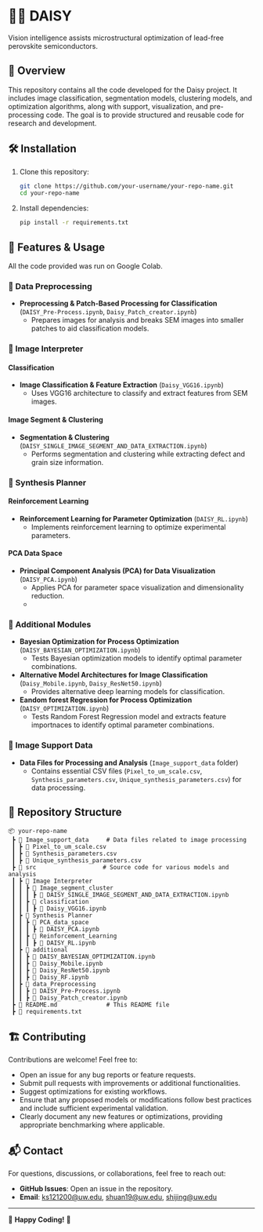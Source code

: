 # 🔬🧪 DAISY

Vision intelligence assists microstructural optimization of lead-free perovskite semiconductors.

## 📌 Overview

This repository contains all the code developed for the Daisy project. It includes image classification, segmentation models, clustering models, and optimization algorithms, along with support, visualization, and pre-processing code. The goal is to provide structured and reusable code for research and development.

## 🛠 Installation

1. Clone this repository:
   ```sh
   git clone https://github.com/your-username/your-repo-name.git
   cd your-repo-name
   ```
2. Install dependencies:
   ```sh
   pip install -r requirements.txt
   ```

## 🚀 Features & Usage

All the code provided was run on Google Colab.
### 📂 Data Preprocessing

- **Preprocessing & Patch-Based Processing for Classification** (`DAISY_Pre-Process.ipynb`, `Daisy_Patch_creator.ipynb`)
  - Prepares images for analysis and breaks SEM images into smaller patches to aid classification models.
  
### 📂 Image Interpreter
#### Classification
- **Image Classification & Feature Extraction** (`Daisy_VGG16.ipynb`)
  - Uses VGG16 architecture to classify and extract features from SEM images.

#### Image Segment & Clustering
- **Segmentation & Clustering** (`DAISY_SINGLE_IMAGE_SEGMENT_AND_DATA_EXTRACTION.ipynb`)
  - Performs segmentation and clustering while extracting defect and grain size information.


### 📂 Synthesis Planner

#### Reinforcement Learning
- **Reinforcement Learning for Parameter Optimization** (`DAISY_RL.ipynb`)
  - Implements reinforcement learning to optimize experimental parameters.
#### PCA Data Space
- **Principal Component Analysis (PCA) for Data Visualization** (`DAISY_PCA.ipynb`)
  - Applies PCA for parameter space visualization and dimensionality reduction.
  - 
### 📂 Additional Modules

- **Bayesian Optimization for Process Optimization** (`DAISY_BAYESIAN_OPTIMIZATION.ipynb`)
  - Tests Bayesian optimization models to identify optimal parameter combinations.
- **Alternative Model Architectures for Image Classification** (`Daisy_Mobile.ipynb`, `Daisy_ResNet50.ipynb`)
  - Provides alternative deep learning models for classification.
- **Eandom forest Regression for Process Optimization** (`DAISY_OPTIMIZATION.ipynb`)
  - Tests Random Forest Regression model and extracts feature importnaces to identify optimal parameter combinations.
  
### 📂 Image Support Data

- **Data Files for Processing and Analysis** (`Image_support_data` folder)
  - Contains essential CSV files (`Pixel_to_um_scale.csv`, `Synthesis_parameters.csv`, `Unique_synthesis_parameters.csv`) for data processing.

## 📂 Repository Structure
```plaintext
📦 your-repo-name
 ┣ 📂 Image_support_data     # Data files related to image processing
 ┃ ┣ 📜 Pixel_to_um_scale.csv
 ┃ ┣ 📜 Synthesis_parameters.csv
 ┃ ┣ 📜 Unique_synthesis_parameters.csv
 ┣ 📂 src                   # Source code for various models and analysis
 ┃ ┣ 📂 Image Interpreter
 ┃ ┃ ┣ 📂 Image_segment_cluster
 ┃ ┃ ┃ ┣ 📜 DAISY_SINGLE_IMAGE_SEGMENT_AND_DATA_EXTRACTION.ipynb
 ┃ ┃ ┣ 📂 classification
 ┃ ┃ ┃ ┣ 📜 Daisy_VGG16.ipynb
 ┃ ┣ 📂 Synthesis Planner
 ┃ ┃ ┣ 📂 PCA_data_space
 ┃ ┃ ┃ ┣ 📜 DAISY_PCA.ipynb
 ┃ ┃ ┣ 📂 Reinforcement_Learning
 ┃ ┃ ┃ ┣ 📜 DAISY_RL.ipynb
 ┃ ┣ 📂 additional
 ┃ ┃ ┣ 📜 DAISY_BAYESIAN_OPTIMIZATION.ipynb
 ┃ ┃ ┣ 📜 Daisy_Mobile.ipynb
 ┃ ┃ ┣ 📜 Daisy_ResNet50.ipynb
 ┃ ┃ ┣ 📜 Daisy_RF.ipynb
 ┃ ┣ 📂 data_Preprocessing
 ┃ ┃ ┣ 📜 DAISY_Pre-Process.ipynb
 ┃ ┃ ┣ 📜 Daisy_Patch_creator.ipynb
 ┣ 📜 README.md              # This README file
 ┣ 📜 requirements.txt
```

## 🏗 Contributing

Contributions are welcome! Feel free to:

- Open an issue for any bug reports or feature requests.
- Submit pull requests with improvements or additional functionalities.
- Suggest optimizations for existing workflows.
- Ensure that any proposed models or modifications follow best practices and include sufficient experimental validation.
- Clearly document any new features or optimizations, providing appropriate benchmarking where applicable.

## 📬 Contact

For questions, discussions, or collaborations, feel free to reach out:

- **GitHub Issues**: Open an issue in the repository.
- **Email**: [ks121200@uw.edu](mailto:ks121200@uw.edu), [shuan19@uw.edu](mailto:shuan19@uw.edu), [shijing@uw.edu](mailto:shijing@uw.edu)

---

🚀 **Happy Coding!** 🎯


